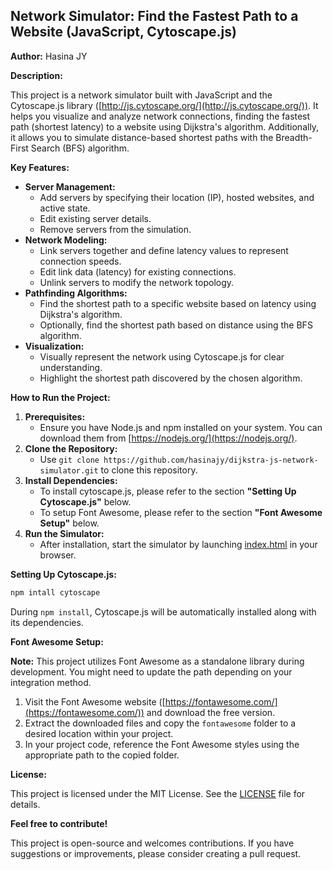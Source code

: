 ## Network Simulator: Find the Fastest Path to a Website (JavaScript, Cytoscape.js)

**Author:** Hasina JY

**Description:**

This project is a network simulator built with JavaScript and the Cytoscape.js library ([http://js.cytoscape.org/](http://js.cytoscape.org/)). It helps you visualize and analyze network connections, finding the fastest path (shortest latency) to a website using Dijkstra's algorithm. Additionally, it allows you to simulate distance-based shortest paths with the Breadth-First Search (BFS) algorithm.

**Key Features:**

* **Server Management:** 
    * Add servers by specifying their location (IP), hosted websites, and active state.
    * Edit existing server details.
    * Remove servers from the simulation.
* **Network Modeling:**
    * Link servers together and define latency values to represent connection speeds.
    * Edit link data (latency) for existing connections.
    * Unlink servers to modify the network topology.
* **Pathfinding Algorithms:**
    * Find the shortest path to a specific website based on latency using Dijkstra's algorithm.
    * Optionally, find the shortest path based on distance using the BFS algorithm.
* **Visualization:**
    * Visually represent the network using Cytoscape.js for clear understanding.
    * Highlight the shortest path discovered by the chosen algorithm.

**How to Run the Project:**

1. **Prerequisites:**
    * Ensure you have Node.js and npm installed on your system. You can download them from [https://nodejs.org/](https://nodejs.org/).
2. **Clone the Repository:** 
   * Use `git clone https://github.com/hasinajy/dijkstra-js-network-simulator.git` to clone this repository.
3. **Install Dependencies:**
    * To install cytoscape.js, please refer to the section **"Setting Up Cytoscape.js"** below.
    * To setup Font Awesome, please refer to the section **"Font Awesome Setup"** below.
4. **Run the Simulator:**
    * After installation, start the simulator by launching [index.html](./src/index.html) in your browser.

**Setting Up Cytoscape.js:**

```bash
npm intall cytoscape
```
During `npm install`, Cytoscape.js will be automatically installed along with its dependencies.

**Font Awesome Setup:**

**Note:** This project utilizes Font Awesome as a standalone library during development. You might need to update the path depending on your integration method.

1. Visit the Font Awesome website ([https://fontawesome.com/](https://fontawesome.com/)) and download the free version.
2. Extract the downloaded files and copy the `fontawesome` folder to a desired location within your project. 
3. In your project code, reference the Font Awesome styles using the appropriate path to the copied folder. 

**License:**

This project is licensed under the MIT License. See the [LICENSE](./LICENSE.md) file for details.

**Feel free to contribute!**

This project is open-source and welcomes contributions. If you have suggestions or improvements, please consider creating a pull request.